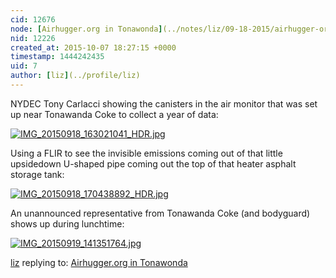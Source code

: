 ```yaml
---
cid: 12676
node: [Airhugger.org in Tonawonda](../notes/liz/09-18-2015/airhugger-org-in-tonawonda)
nid: 12226
created_at: 2015-10-07 18:27:15 +0000
timestamp: 1444242435
uid: 7
author: [liz](../profile/liz)
---
```


NYDEC Tony Carlacci showing the canisters in the air monitor that was set up near Tonawanda Coke to collect a year of data: 

[![IMG_20150918_163021041_HDR.jpg](https://i.publiclab.org/system/images/photos/000/011/872/medium/IMG_20150918_163021041_HDR.jpg)](https://i.publiclab.org/system/images/photos/000/011/872/original/IMG_20150918_163021041_HDR.jpg)

Using a FLIR to see the invisible emissions coming out of that little upsidedown U-shaped pipe coming out the top of that heater asphalt storage tank: 

[![IMG_20150918_170438892_HDR.jpg](https://i.publiclab.org/system/images/photos/000/011/873/medium/IMG_20150918_170438892_HDR.jpg)](https://i.publiclab.org/system/images/photos/000/011/873/original/IMG_20150918_170438892_HDR.jpg)

An unannounced representative from Tonawanda Coke (and bodyguard) shows up during lunchtime: 

[![IMG_20150919_141351764.jpg](https://i.publiclab.org/system/images/photos/000/011/874/medium/IMG_20150919_141351764.jpg)](https://i.publiclab.org/system/images/photos/000/011/874/original/IMG_20150919_141351764.jpg)




[liz](../profile/liz) replying to: [Airhugger.org in Tonawonda](../notes/liz/09-18-2015/airhugger-org-in-tonawonda)

